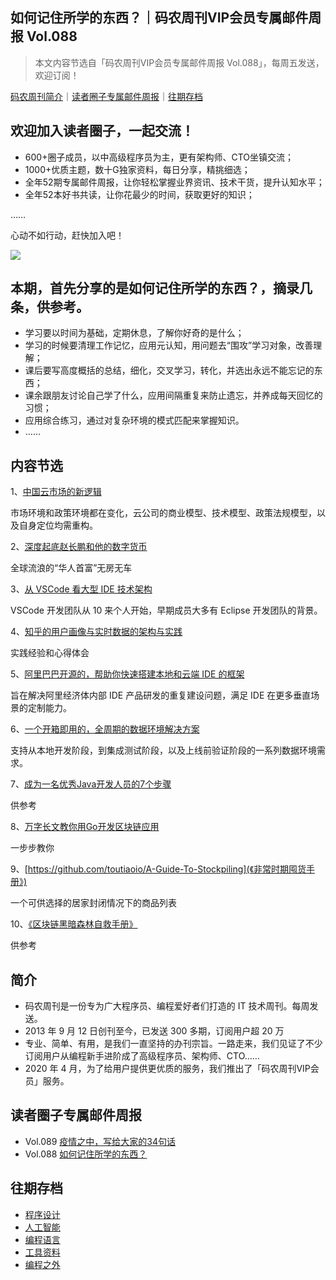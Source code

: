 ## 如何记住所学的东西？｜码农周刊VIP会员专属邮件周报 Vol.088

> 本文内容节选自「码农周刊VIP会员专属邮件周报 Vol.088」，每周五发送，欢迎订阅！

[码农周刊简介](#简介)｜[读者圈子专属邮件周报](#读者圈子专属邮件周报)｜[往期存档](#往期存档) 

## 欢迎加入读者圈子，一起交流！
- 600+圈子成员，以中高级程序员为主，更有架构师、CTO坐镇交流；
- 1000+优质主题，数十G独家资料，每日分享，精挑细选；
- 全年52期专属邮件周报，让你轻松掌握业界资讯、技术干货，提升认知水平；
- 全年52本好书共读，让你花最少的时间，获取更好的知识；


……


心动不如行动，赶快加入吧！


<img src="https://img.toutiao.io/ads/vip_github.jpeg">


## 本期，首先分享的是如何记住所学的东西？，摘录几条，供参考。
- 学习要以时间为基础，定期休息，了解你好奇的是什么；
- 学习的时候要清理工作记忆，应用元认知，用问题去“围攻”学习对象，改善理解；
- 课后要写高度概括的总结，细化，交叉学习，转化，并选出永远不能忘记的东西；
- 课余跟朋友讨论自己学了什么，应用间隔重复来防止遗忘，并养成每天回忆的习惯；
- 应用综合练习，通过对复杂环境的模式匹配来掌握知识。
- ……

## 内容节选 
1、[中国云市场的新逻辑](https://mp.weixin.qq.com/s/qSNURmWMfep20o-AwOoEFg)

市场环境和政策环境都在变化，云公司的商业模型、技术模型、政策法规模型，以及自身定位均需重构。

2、[深度起底赵长鹏和他的数字货币](https://mp.weixin.qq.com/s/m71kjgIy3m4hKTgRXqzOqQ)

全球流浪的“华人首富”无房无车

3、[从 VSCode 看大型 IDE 技术架构](https://toutiao.io/k/acuovgh)

VSCode 开发团队从 10 来个人开始，早期成员大多有 Eclipse 开发团队的背景。

4、[知乎的用户画像与实时数据的架构与实践](https://toutiao.io/k/0up430p)

实践经验和心得体会

5、[阿里巴巴开源的，帮助你快速搭建本地和云端 IDE 的框架](https://github.com/opensumi/core/blob/main/README-zh_CN.md)

旨在解决阿里经济体内部 IDE 产品研发的重复建设问题，满足 IDE 在更多垂直场景的定制能力。

6、[一个开箱即用的，全周期的数据环境解决方案](https://github.com/macacajs/macaca-datahub/blob/master/README.zh.md)

支持从本地开发阶段，到集成测试阶段，以及上线前验证阶段的一系列数据环境需求。

7、[成为一名优秀Java开发人员的7个步骤](https://toutiao.io/k/6kwaapq)

供参考

8、[万字长文教你用Go开发区块链应用](https://toutiao.io/k/3f3i7ey)

一步步教你

9、[https://github.com/toutiaoio/A-Guide-To-Stockpiling](《非常时期囤货手册》)

一个可供选择的居家封闭情况下的商品列表

10、[《区块链黑暗森林自救手册》](https://github.com/slowmist/Blockchain-dark-forest-selfguard-handbook)

供参考


## 简介
- 码农周刊是一份专为广大程序员、编程爱好者们打造的 IT 技术周刊。每周发送。
- 2013 年 9 月 12 日创刊至今，已发送 300 多期，订阅用户超 20 万
- 专业、简单、有用，是我们一直坚持的办刊宗旨。一路走来，我们见证了不少订阅用户从编程新手进阶成了高级程序员、架构师、CTO……
- 2020 年 4 月，为了给用户提供更优质的服务，我们推出了「码农周刊VIP会员」服务。

## 读者圈子专属邮件周报
- Vol.089 [疫情之中，写给大家的34句话](/docs/vol.089.md)
- Vol.088 [如何记住所学的东西？](/docs/vol.088.md)


## 往期存档
- [程序设计](/archives/architecture.md#程序设计)
- [人工智能](/archives/ai.md#人工智能)
- [编程语言](/archives/language.md#编程语言)
- [工具资料](/archives/tool.md#工具资料)
- [编程之外](/archives/other.md#编程之外) 

